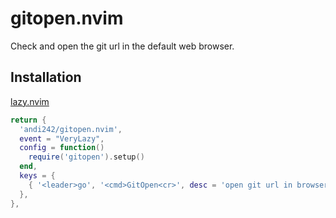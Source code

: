 # gitopen.nvim

Check and open the git url in the default web browser.

## Installation

[lazy.nvim](https://github.com/folke/lazy.nvim) 

```lua
return {
  'andi242/gitopen.nvim',
  event = "VeryLazy",
  config = function()
    require('gitopen').setup()
  end,
  keys = {
    { '<leader>go', '<cmd>GitOpen<cr>', desc = 'open git url in browser' },
  },
},
```

